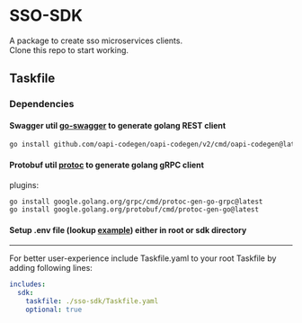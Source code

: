 # SSO-SDK

A package to create sso microservices clients.\
Clone this repo to start working.

## Taskfile

### Dependencies

#### Swagger util [go-swagger](https://github.com/go-swagger/go-swagger) to generate golang REST client

```bash
go install github.com/oapi-codegen/oapi-codegen/v2/cmd/oapi-codegen@latest (v2.4.1)
```

#### Protobuf util [protoc](https://grpc.io/docs/protoc-installation/) to generate golang gRPC client

plugins:

```bash
go install google.golang.org/grpc/cmd/protoc-gen-go-grpc@latest
go install google.golang.org/protobuf/cmd/protoc-gen-go@latest
```

#### Setup .env file (lookup [example](sso-sdk/example.env)) either in root or sdk directory

---

For better user-experience include Taskfile.yaml to your root Taskfile by adding following lines:

```yaml
includes:
  sdk:
    taskfile: ./sso-sdk/Taskfile.yaml
    optional: true
```
